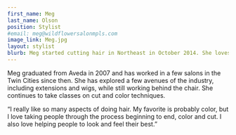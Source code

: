 ```yaml
---
first_name: Meg
last_name: Olson
position: Stylist
#email: meg@wildflowersalonmpls.com
image_link: Meg.jpg
layout: stylist
blurb: Meg started cutting hair in Northeast in October 2014. She loves the people she works with and finds her clients to be amazing.
---
```


Meg graduated from Aveda in 2007 and has worked in a few salons in the Twin Cities since then. She has explored a few avenues of the industry, including extensions and wigs, while still working behind the chair. She continues to take classes on cut and color techniques.

“I really like so many aspects of doing hair. My favorite is probably color, but I love taking people through the process beginning to end, color and cut. I also love helping people to look and feel their best.”
